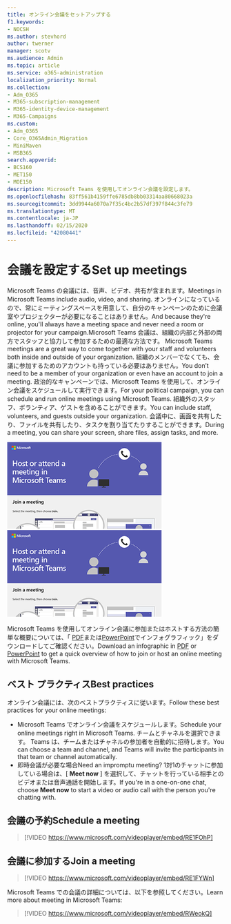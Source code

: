 ```yaml
---
title: オンライン会議をセットアップする
f1.keywords:
- NOCSH
ms.author: stevhord
author: twerner
manager: scotv
ms.audience: Admin
ms.topic: article
ms.service: o365-administration
localization_priority: Normal
ms.collection:
- Adm_O365
- M365-subscription-management
- M365-identity-device-management
- M365-Campaigns
ms.custom:
- Adm_O365
- Core_O365Admin_Migration
- MiniMaven
- MSB365
search.appverid:
- BCS160
- MET150
- MOE150
description: Microsoft Teams を使用してオンライン会議を設定します。
ms.openlocfilehash: 83ff561b4159ffe6785db8bb03314aa80668023a
ms.sourcegitcommit: 3dd9944a6070a7f35c4bc2b57df397f844c3fe79
ms.translationtype: MT
ms.contentlocale: ja-JP
ms.lasthandoff: 02/15/2020
ms.locfileid: "42080441"
---
```

# <a name="set-up-meetings"></a><span data-ttu-id="53945-103">会議を設定する</span><span class="sxs-lookup"><span data-stu-id="53945-103">Set up meetings</span></span>

<span data-ttu-id="53945-104">Microsoft Teams の会議には、音声、ビデオ、共有が含まれます。</span><span class="sxs-lookup"><span data-stu-id="53945-104">Meetings in Microsoft Teams include audio, video, and sharing.</span></span> <span data-ttu-id="53945-105">オンラインになっているので、常にミーティングスペースを用意して、自分のキャンペーンのために会議室やプロジェクターが必要になることはありません。</span><span class="sxs-lookup"><span data-stu-id="53945-105">And because they're online, you'll always have a meeting space and never need a room or projector for your campaign.</span></span><span data-ttu-id="53945-106">Microsoft Teams 会議は、組織の内部と外部の両方でスタッフと協力して参加するための最適な方法です。</span><span class="sxs-lookup"><span data-stu-id="53945-106"> Microsoft Teams meetings are a great way to come together with your staff and volunteers both inside and outside of your organization.</span></span> <span data-ttu-id="53945-107">組織のメンバーでなくても、会議に参加するためのアカウントも持っている必要はありません。</span><span class="sxs-lookup"><span data-stu-id="53945-107">You don’t need to be a member of your organization or even have an account to join a meeting.</span></span> <span data-ttu-id="53945-108">政治的なキャンペーンでは、Microsoft Teams を使用して、オンライン会議をスケジュールして実行できます。</span><span class="sxs-lookup"><span data-stu-id="53945-108">For your political campaign, you can schedule and run online meetings using Microsoft Teams.</span></span> <span data-ttu-id="53945-109">組織外のスタッフ、ボランティア、ゲストを含めることができます。</span><span class="sxs-lookup"><span data-stu-id="53945-109">You can include staff, volunteers, and guests outside your organization.</span></span> <span data-ttu-id="53945-110">会議中に、画面を共有したり、ファイルを共有したり、タスクを割り当てたりすることができます。</span><span class="sxs-lookup"><span data-stu-id="53945-110">During a meeting, you can share your screen, share files, assign tasks, and more.</span></span>

<span data-ttu-id="53945-111">[![会議中の2人のユーザーの図](../media/HostOnlineMeeting-thumb-358x201.png)](https://go.microsoft.com/fwlink/?linkid=2078712)</span><span class="sxs-lookup"><span data-stu-id="53945-111">[![An illustration of two users in a meeting](../media/HostOnlineMeeting-thumb-358x201.png)](https://go.microsoft.com/fwlink/?linkid=2078712)</span></span>

<span data-ttu-id="53945-112">Microsoft Teams を使用してオンライン会議に参加またはホストする方法の簡単な概要については、「 [PDF](https://go.microsoft.com/fwlink/?linkid=2078712)または[PowerPoint](https://go.microsoft.com/fwlink/?linkid=2079515)でインフォグラフィック」をダウンロードしてご確認ください。</span><span class="sxs-lookup"><span data-stu-id="53945-112">Download an infographic in [PDF](https://go.microsoft.com/fwlink/?linkid=2078712) or [PowerPoint](https://go.microsoft.com/fwlink/?linkid=2079515) to get a quick overview of how to join or host an online meeting with Microsoft Teams.</span></span>

## <a name="best-practices"></a><span data-ttu-id="53945-113">ベスト プラクティス</span><span class="sxs-lookup"><span data-stu-id="53945-113">Best practices</span></span>

<span data-ttu-id="53945-114">オンライン会議には、次のベストプラクティスに従います。</span><span class="sxs-lookup"><span data-stu-id="53945-114">Follow these best practices for your online meetings:</span></span>
- <span data-ttu-id="53945-115">Microsoft Teams でオンライン会議をスケジュールします。</span><span class="sxs-lookup"><span data-stu-id="53945-115">Schedule your online meetings right in Microsoft Teams.</span></span> <span data-ttu-id="53945-116">チームとチャネルを選択できます。 Teams は、チームまたはチャネルの参加者を自動的に招待します。</span><span class="sxs-lookup"><span data-stu-id="53945-116">You can choose a team and channel, and Teams will invite the participants in that team or channel automatically.</span></span>
- <span data-ttu-id="53945-117">即時会議が必要な場合</span><span class="sxs-lookup"><span data-stu-id="53945-117">Need an impromptu meeting?</span></span> <span data-ttu-id="53945-118">1対1のチャットに参加している場合は、[ **Meet now** ] を選択して、チャットを行っている相手とのビデオまたは音声通話を開始します。</span><span class="sxs-lookup"><span data-stu-id="53945-118">If you're in a one-on-one chat, choose **Meet now** to start a video or audio call with the person you're chatting with.</span></span> 


## <a name="schedule-a-meeting"></a><span data-ttu-id="53945-119">会議の予約</span><span class="sxs-lookup"><span data-stu-id="53945-119">Schedule a meeting</span></span>

> [!VIDEO https://www.microsoft.com/videoplayer/embed/RE1FOhP]

## <a name="join-a-meeting"></a><span data-ttu-id="53945-120">会議に参加する</span><span class="sxs-lookup"><span data-stu-id="53945-120">Join a meeting</span></span>

> [!VIDEO https://www.microsoft.com/videoplayer/embed/RE1FYWn]

<span data-ttu-id="53945-121">Microsoft Teams での会議の詳細については、以下を参照してください。</span><span class="sxs-lookup"><span data-stu-id="53945-121">Learn more about meeting in Microsoft Teams:</span></span>

> [!VIDEO https://www.microsoft.com/videoplayer/embed/RWeokQ]

